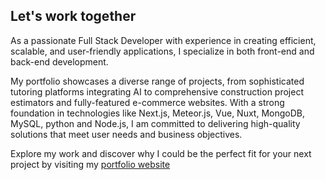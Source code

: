 ## Let's work together

As a passionate Full Stack Developer with experience in creating efficient, scalable, and user-friendly applications, I specialize in both front-end and back-end development. 

My portfolio showcases a diverse range of projects, from sophisticated tutoring platforms integrating AI to comprehensive construction project estimators and fully-featured e-commerce websites. With a strong foundation in technologies like Next.js, Meteor.js, Vue, Nuxt, MongoDB, MySQL, python and Node.js, I am committed to delivering high-quality solutions that meet user needs and business objectives. 

Explore my work and discover why I could be the perfect fit for your next project by visiting my [portfolio website](https://alexandre-paiva-portfolio.vercel.app/)

